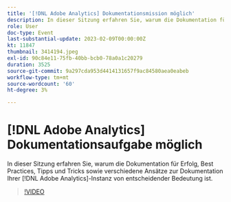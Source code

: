 ```yaml
---
title: '[!DNL Adobe Analytics] Dokumentationsmission möglich'
description: In dieser Sitzung erfahren Sie, warum die Dokumentation für Erfolg, Best Practices, Tipps und Tricks sowie verschiedene Ansätze zur Dokumentation Ihrer [!DNL Adobe Analytics] Instanz von entscheidender Bedeutung ist. Juni 2022
role: User
doc-type: Event
last-substantial-update: 2023-02-09T00:00:00Z
kt: 11847
thumbnail: 3414194.jpeg
exl-id: 90c84e11-75fb-40bb-bcb0-78a0a1c20279
duration: 3525
source-git-commit: 9a297cda953d4414131657f9ac84580aea0eabeb
workflow-type: tm+mt
source-wordcount: '60'
ht-degree: 3%

---
```


# [!DNL Adobe Analytics] Dokumentationsaufgabe möglich

In dieser Sitzung erfahren Sie, warum die Dokumentation für Erfolg, Best Practices, Tipps und Tricks sowie verschiedene Ansätze zur Dokumentation Ihrer [!DNL Adobe Analytics]-Instanz von entscheidender Bedeutung ist.

>[!VIDEO](https://video.tv.adobe.com/v/3414194/?quality=12&learn=on)
